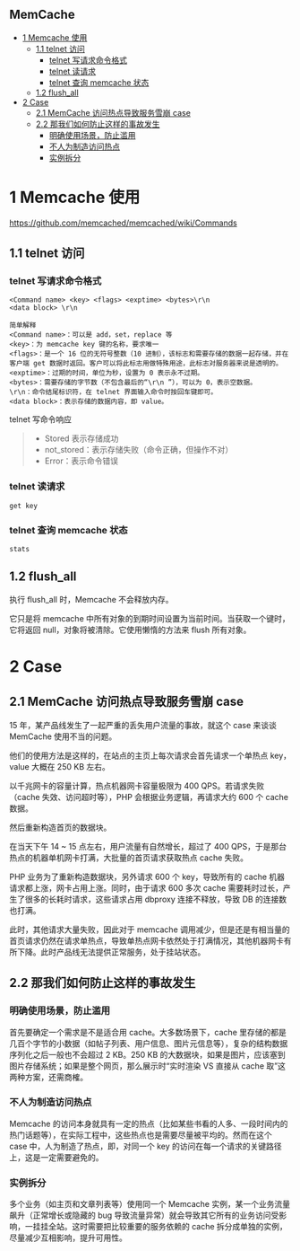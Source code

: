 ## MemCache

<!-- vim-markdown-toc GFM -->

* [1 Memcache 使用](#1-memcache-使用)
    * [1.1 telnet 访问](#11-telnet-访问)
        * [telnet 写请求命令格式](#telnet-写请求命令格式)
        * [telnet 读请求](#telnet-读请求)
        * [telnet 查询 memcache 状态](#telnet-查询-memcache-状态)
    * [1.2 flush_all](#12-flush_all)
* [2 Case](#2-case)
    * [2.1 MemCache 访问热点导致服务雪崩 case](#21-memcache-访问热点导致服务雪崩-case)
    * [2.2 那我们如何防止这样的事故发生](#22-那我们如何防止这样的事故发生)
        * [明确使用场景，防止滥用](#明确使用场景防止滥用)
        * [不人为制造访问热点](#不人为制造访问热点)
        * [实例拆分](#实例拆分)

<!-- vim-markdown-toc -->
# 1 Memcache 使用

https://github.com/memcached/memcached/wiki/Commands

## 1.1 telnet 访问
### telnet 写请求命令格式
```
<Command name> <key> <flags> <exptime> <bytes>\r\n
<data block> \r\n

简单解释
<Command name>：可以是 add，set，replace 等
<key>：为 memcache key 键的名称，要求唯一
<flags>：是一个 16 位的无符号整数（10 进制），该标志和需要存储的数据一起存储，并在客户端 get 数据时返回。客户可以将此标志用做特殊用途，此标志对服务器来说是透明的。
<exptime>：过期的时间，单位为秒，设置为 0 表示永不过期。
<bytes>：需要存储的字节数（不包含最后的“\r\n ”），可以为 0，表示空数据。
\r\n：命令结尾标识符，在 telnet 界面输入命令时按回车键即可。
<data block>：表示存储的数据内容，即 value。
```

telnet 写命令响应

> * Stored 表示存储成功
> * not_stored：表示存储失败（命令正确，但操作不对）
> * Error：表示命令错误

### telnet 读请求

```
get key
```

### telnet 查询 memcache 状态

```
stats
```
## 1.2 flush_all

执行 flush_all 时，Memcache 不会释放内存。

它只是将 memcache 中所有对象的到期时间设置为当前时间。当获取一个键时，它将返回 null，对象将被清除。它使用懒惰的方法来 flush 所有对象。

# 2 Case
## 2.1 MemCache 访问热点导致服务雪崩 case

15 年，某产品线发生了一起严重的丢失用户流量的事故，就这个 case 来谈谈 MemCache 使用不当的问题。

他们的使用方法是这样的，在站点的主页上每次请求会首先请求一个单热点 key，value 大概在 250 KB 左右。

以千兆网卡的容量计算，热点机器网卡容量极限为 400 QPS。若请求失败（cache 失效、访问超时等），PHP 会根据业务逻辑，再请求大约 600 个 cache 数据。

然后重新构造首页的数据块。

在当天下午 14 ~ 15 点左右，用户流量有自然增长，超过了 400 QPS，于是那台热点的机器单机网卡打满，大批量的首页请求获取热点 cache 失败。

PHP 业务为了重新构造数据块，另外请求 600 个 key，导致所有的 cache 机器请求都上涨，网卡占用上涨。同时，由于请求 600 多次 cache 需要耗时过长，产生了很多的长耗时请求，这些请求占用 dbproxy 连接不释放，导致 DB 的连接数也打满。

此时，其他请求大量失败，因此对于 memcache 调用减少，但是还是有相当量的首页请求仍然在请求单热点，导致单热点网卡依然处于打满情况，其他机器网卡有所下降。此时产品线无法提供正常服务，处于挂站状态。

## 2.2 那我们如何防止这样的事故发生

### 明确使用场景，防止滥用

首先要确定一个需求是不是适合用 cache。大多数场景下，cache 里存储的都是几百个字节的小数据（如帖子列表、用户信息、图片元信息等），复杂的结构数据序列化之后一般也不会超过 2 KB。250 KB 的大数据块，如果是图片，应该塞到图片存储系统；如果是整个网页，那么展示时“实时渲染 VS 直接从 cache 取”这两种方案，还需商榷。

### 不人为制造访问热点

Memcache 的访问本身就具有一定的热点（比如某些书看的人多、一段时间内的热门话题等），在实际工程中，这些热点也是需要尽量被平均的。然而在这个 case 中，人为制造了热点，即，对同一个 key 的访问在每一个请求的关键路径上，这是一定需要避免的。

### 实例拆分

多个业务（如主页和文章列表等）使用同一个 Memcache 实例，某一个业务流量飙升（正常增长或隐藏的 bug 导致流量异常）就会导致其它所有的业务访问受影响，一挂挂全站。这时需要把比较重要的服务依赖的 cache 拆分成单独的实例，尽量减少互相影响，提升可用性。
